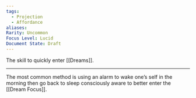 ```yaml
---
tags:
  - Projection
  - Affordance
aliases: 
Rarity: Uncommon
Focus Level: Lucid
Document State: Draft
---
```

The skill to quickly enter [[Dreams]].
- - -
The most common method is using an alarm to wake one’s self in the morning then go back to sleep consciously aware to better enter the [[Dream Focus]].